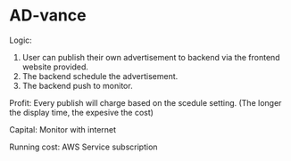# AD-vance

Logic:
1) User can publish their own advertisement to backend via the frontend website provided.
2) The backend schedule the advertisement.
3) The backend push to monitor.

Profit:
Every publish will charge based on the scedule setting. (The longer the display time, the expesive the cost)

Capital:
Monitor with internet

Running cost:
AWS Service subscription
